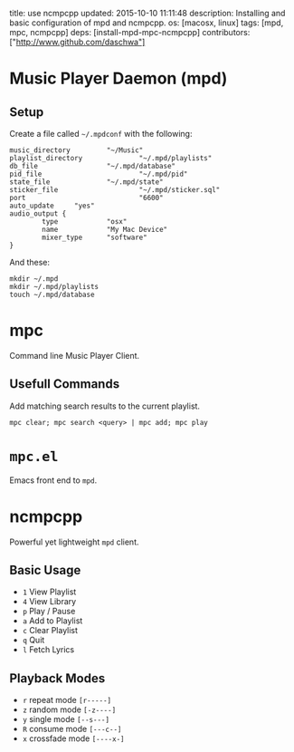 title: use ncmpcpp
updated: 2015-10-10 11:11:48
description: Installing and basic configuration of mpd and ncmpcpp.
os: [macosx, linux]
tags: [mpd, mpc, ncmpcpp]
deps: [install-mpd-mpc-ncmpcpp]
contributors: ["http://www.github.com/daschwa"] 

# Music Player Daemon (mpd)

## Setup

Create a file called `~/.mpdconf` with the following:
```
music_directory         "~/Music"
playlist_directory              "~/.mpd/playlists"
db_file                 "~/.mpd/database"
pid_file                        "~/.mpd/pid"
state_file              "~/.mpd/state"
sticker_file                    "~/.mpd/sticker.sql"
port                            "6600"
auto_update     "yes"
audio_output {
        type            "osx"
        name            "My Mac Device"
        mixer_type      "software"
}
```

And these:
```
mkdir ~/.mpd
mkdir ~/.mpd/playlists
touch ~/.mpd/database
```

# mpc
Command line Music Player Client.

## Usefull Commands
Add matching search results to the current playlist.
```
mpc clear; mpc search <query> | mpc add; mpc play
```

# `mpc.el`
Emacs front end to `mpd`.

# ncmpcpp
Powerful yet lightweight `mpd` client.

## Basic Usage

- `1` View Playlist
- `4` View Library
- `p` Play / Pause
- `a` Add to Playlist
- `c` Clear Playlist
- `q` Quit
- `l` Fetch Lyrics

## Playback Modes

- `r` repeat mode `[r-----]`
- `z` random mode `[-z----]`
- `y` single mode `[--s---]`
- `R` consume mode `[---c--]`
- `x` crossfade mode `[----x-]`

